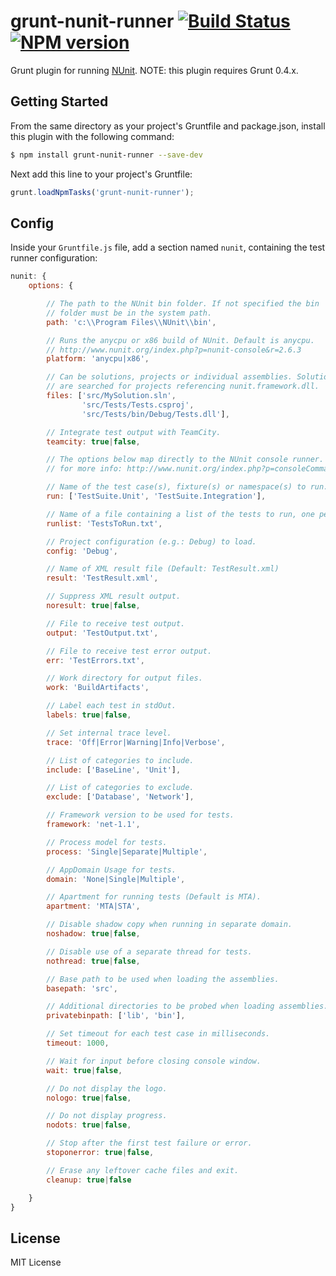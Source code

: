 # grunt-nunit-runner [![Build Status](https://api.travis-ci.org/mikeobrien/grunt-nunit-runner.png?branch=master)](https://travis-ci.org/mikeobrien/grunt-nunit-runner) [![NPM version](https://badge.fury.io/js/grunt-nunit-runner.png)](https://npmjs.org/package/grunt-nunit-runner)
Grunt plugin for running [NUnit](http://www.nunit.org/).
NOTE: this plugin requires Grunt 0.4.x.

## Getting Started
From the same directory as your project's Gruntfile and package.json, install
this plugin with the following command:

```bash
$ npm install grunt-nunit-runner --save-dev
```

Next add this line to your project's Gruntfile:

```js
grunt.loadNpmTasks('grunt-nunit-runner');
```

## Config
Inside your `Gruntfile.js` file, add a section named `nunit`, containing
the test runner configuration:

```js
nunit: {
    options: {

        // The path to the NUnit bin folder. If not specified the bin
        // folder must be in the system path.
        path: 'c:\\Program Files\\NUnit\\bin',

        // Runs the anycpu or x86 build of NUnit. Default is anycpu. 
        // http://www.nunit.org/index.php?p=nunit-console&r=2.6.3
        platform: 'anycpu|x86',

        // Can be solutions, projects or individual assemblies. Solutions 
        // are searched for projects referencing nunit.framework.dll.
        files: ['src/MySolution.sln', 
                'src/Tests/Tests.csproj', 
                'src/Tests/bin/Debug/Tests.dll'],

        // Integrate test output with TeamCity.
        teamcity: true|false,

        // The options below map directly to the NUnit console runner. See here
        // for more info: http://www.nunit.org/index.php?p=consoleCommandLine&r=2.6.3

        // Name of the test case(s), fixture(s) or namespace(s) to run.
        run: ['TestSuite.Unit', 'TestSuite.Integration'],

        // Name of a file containing a list of the tests to run, one per line.
        runlist: 'TestsToRun.txt',

        // Project configuration (e.g.: Debug) to load.
        config: 'Debug',

        // Name of XML result file (Default: TestResult.xml)
        result: 'TestResult.xml',

        // Suppress XML result output.
        noresult: true|false,

        // File to receive test output.
        output: 'TestOutput.txt',

        // File to receive test error output.
        err: 'TestErrors.txt',

        // Work directory for output files.
        work: 'BuildArtifacts',

        // Label each test in stdOut.
        labels: true|false,

        // Set internal trace level.
        trace: 'Off|Error|Warning|Info|Verbose',

        // List of categories to include.
        include: ['BaseLine', 'Unit'],

        // List of categories to exclude.
        exclude: ['Database', 'Network'],

        // Framework version to be used for tests.
        framework: 'net-1.1',

        // Process model for tests.
        process: 'Single|Separate|Multiple',

        // AppDomain Usage for tests.
        domain: 'None|Single|Multiple',

        // Apartment for running tests (Default is MTA).
        apartment: 'MTA|STA',

        // Disable shadow copy when running in separate domain.
        noshadow: true|false,

        // Disable use of a separate thread for tests.
        nothread: true|false,

        // Base path to be used when loading the assemblies.
        basepath: 'src',

        // Additional directories to be probed when loading assemblies.
        privatebinpath: ['lib', 'bin'],

        // Set timeout for each test case in milliseconds.
        timeout: 1000,

        // Wait for input before closing console window.
        wait: true|false,

        // Do not display the logo.
        nologo: true|false,

        // Do not display progress.
        nodots: true|false,

        // Stop after the first test failure or error.
        stoponerror: true|false,

        // Erase any leftover cache files and exit.
        cleanup: true|false

    }
}
```

## License
MIT License